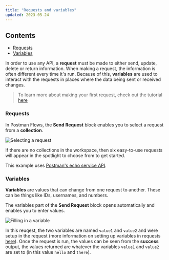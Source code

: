```yaml
---
title: "Requests and variables"
updated: 2023-05-24
---
```


## Contents

* [Requests](#requests)
* [Variables](#variables)

In order to use any API, a **request** must be made to either send, update, delete or return information. When making a request, the information is often different every time it's run. Because of this, **variables** are used to interact with the requests in places where the data being sent or received changes.

> To learn more about making your first request, check out the tutorial [here](../../../getting-started/sending-the-first-request/)

### Requests

In Postman Flows, the **Send Request** block enables you to select a request from a **collection**.

![Selecting a request](https://assets.postman.com/postman-labs-docs/concepts/updated-selecting-a-request.gif)

If there are no collections in the workspace, then six easy-to-use requests will appear in the spotlight to choose from to get started.

This example uses [Postman's echo service API](https://www.postman.com/postman/workspace/published-postman-templates/documentation/631643-f695cab7-6878-eb55-7943-ad88e1ccfd65?ctx=documentation). 

### Variables

**Variables** are values that can change from one request to another. These can be things like IDs, usernames, and numbers.

The variables part of the **Send Request** block opens automatically and enables you to enter values.

![Filling in a variable](https://assets.postman.com/postman-labs-docs/concepts/updated-adding-a-variable.gif)

In this reuqest, the two variables are named `value1` and `value2` and were setup in the request (more information on setting up variables in requests [here](../../../sending-requests/variables/)). Once the request is run, the values can be seen from the **success** output, the values returned are whatever the variables `value1` and `value2` are set to (in this value `hello` and `there`).
